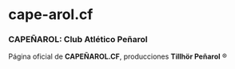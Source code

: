 # cape-arol.cf

### CAPEÑAROL: Club Atlético Peñarol

<p>Página oficial de <strong>CAPEÑAROL.CF</strong>, producciones <strong>Tillhör Peñarol</strong> &reg;</p>
